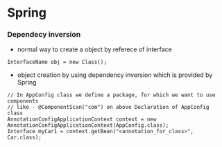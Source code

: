 # Spring

### Dependecy inversion
- normal way to create a object by referece of interface
```
InterfaceName obj = new Class();
```
- object creation by using dependency inversion which is provided by Spring
```
// In AppConfig class we define a package, for which we want to use components 
// like - @ComponentScan("com") on above Declaration of AppConfig class
AnnotationConfigApplicationContext context = new AnnotationConfigApplicationContext(AppConfig.class);
Interface myCar1 = context.getBean("<annotation_for_class>", Car.class);
```